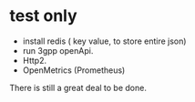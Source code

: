 # test only

- install redis ( key value, to store entire json)
- run 3gpp openApi.
- Http2.
- OpenMetrics (Prometheus)



There is still a great deal to be done.


